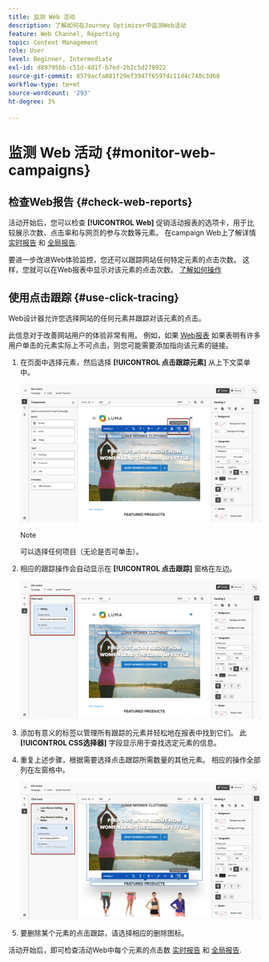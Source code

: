 ```yaml
---
title: 监测 Web 活动
description: 了解如何在Journey Optimizer中监测Web活动
feature: Web Channel, Reporting
topic: Content Management
role: User
level: Beginner, Intermediate
exl-id: d89795bb-c51d-4d1f-b7ed-2b2c5d278922
source-git-commit: 8579acfa881f29ef3947f6597dc11d4c740c3d68
workflow-type: tm+mt
source-wordcount: '293'
ht-degree: 3%

---
```


# 监测 Web 活动 {#monitor-web-campaigns}

## 检查Web报告 {#check-web-reports}

活动开始后，您可以检查 **[!UICONTROL Web]** 促销活动报表的选项卡，用于比较展示次数、点击率和与网页的参与次数等元素。 在campaign Web上了解详情 [实时报告](../reports/campaign-live-report.md#web-tab) 和 [全局报告](../reports/campaign-global-report.md#web-tab).

要进一步改进Web体验监控，您还可以跟踪网站任何特定元素的点击次数。 这样，您就可以在Web报表中显示对该元素的点击次数。 [了解如何操作](#use-click-tracing)

## 使用点击跟踪 {#use-click-tracing}

Web设计器允许您选择网站的任何元素并跟踪对该元素的点击。

此信息对于改善网站用户的体验非常有用。 例如，如果 [Web报表](../reports/campaign-global-report.md#web-tab) 如果表明有许多用户单击的元素实际上不可点击，则您可能需要添加指向该元素的链接。

1. 在页面中选择元素，然后选择 **[!UICONTROL 点击跟踪元素]** 从上下文菜单中。

   ![](assets/web-designer-click-track.png)

   >[!NOTE]
   >
   >可以选择任何项目（无论是否可单击）。

1. 相应的跟踪操作会自动显示在 **[!UICONTROL 点击跟踪]** 窗格在左边。

   ![](assets/web-designer-click-track-pane.png)

1. 添加有意义的标签以管理所有跟踪的元素并轻松地在报表中找到它们。 此 **[!UICONTROL CSS选择器]** 字段显示用于查找选定元素的信息。

1. 重复上述步骤，根据需要选择点击跟踪所需数量的其他元素。 相应的操作全部列在左窗格中。

   ![](assets/web-designer-click-tracking-actions.png)

1. 要删除某个元素的点击跟踪，请选择相应的删除图标。

活动开始后，即可检查活动Web中每个元素的点击数 [实时报告](../reports/campaign-live-report.md#web-tab) 和 [全局报告](../reports/campaign-global-report.md#web-tab).
